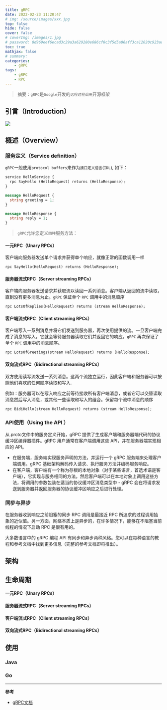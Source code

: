 ```yaml
---
title: gRPC
date: 2022-02-23 11:20:47
# img: /source/images/xxx.jpg
top: false
hide: false
cover: false
# coverImg: /images/1.jpg
# password: 8d969eef6ecad3c29a3a629280e686cf0c3f5d5a86aff3ca12020c923adc6c92
toc: true
mathjax: false
# summary:
categories:
    - gRPC
tags:
    - gRPC
    - RPC
---
```


> 摘要：`gRPC`是`Google`开发的`远程过程调用`开源框架

## 引言（Introduction）

![](landing-2.svg)

## 概述（Overview）
### 服务定义（Service definition）
`gRPC`一般使用`protocol buffers`来作为`接口定义语言`(`IDL`), 如下：
```Protobuf
service HelloService {
  rpc SayHello (HelloRequest) returns (HelloResponse);
}

message HelloRequest {
  string greeting = 1;
}

message HelloResponse {
  string reply = 1;
}
```

> `gRPC`允许您定义`四种`服务方法：
#### 一元RPC（Unary RPCs）
客户端向服务器发送单个请求并获得单个响应，就像正常的函数调用一样
```Protobuf
rpc SayHello(HelloRequest) returns (HelloResponse);
```

#### 服务器流式RPC（Server streaming RPCs）
客户端向服务器发送请求并获取流以读回一系列消息。客户端从返回的流中读取，直到没有更多消息为止。`gRPC` 保证单个 `RPC` 调用中的消息顺序
```Protobuf
rpc LotsOfReplies(HelloRequest) returns (stream HelloResponse);
```

#### 客户端流式RPC（Client streaming RPCs）
客户端写入一系列消息并将它们发送到服务器，再次使用提供的流。一旦客户端完成了消息的写入，它就会等待服务器读取它们并返回它的响应。`gRPC` 再次保证了单个 `RPC` 调用中的消息顺序。
```Protobuf
rpc LotsOfGreetings(stream HelloRequest) returns (HelloResponse);
```

#### 双向流式RPC（Bidirectional streaming RPCs）
双方使用读写流发送一系列消息。这两个流独立运行，因此客户端和服务器可以按照他们喜欢的任何顺序读取和写入.

例如：服务器可以在写入响应之前等待接收所有客户端消息，或者它可以交替读取消息然后写入消息，或其他一些读取和写入的组合。保留每个流中消息的顺序

```Protobuf
rpc BidiHello(stream HelloRequest) returns (stream HelloResponse);
```


### API使用（Using the API ）
从.proto文件中的服务定义开始，gRPC 提供了生成客户端和服务器端代码的协议缓冲区编译器插件。gRPC 用户通常在客户端调用这些 API，并在服务器端实现相应的 API。
- 在服务端，服务端实现服务声明的方法，并运行一个 gRPC 服务端来处理客户端调用。gRPC 基础架构解码传入请求、执行服务方法并编码服务响应。
- 在客户端，客户端有一个称为存根的本地对象（对于某些语言，首选术语是客户端），它实现与服务相同的方法。然后客户端可以在本地对象上调用这些方法，将调用的参数包装在适当的协议缓冲区消息类型中 - gRPC 会在将请求发送到服务器并返回服务器的协议缓冲区响应之后进行处理。

### 同步与异步
在服务器收到响应之前阻塞的同步 RPC 调用是最接近 RPC 所追求的过程调用抽象的近似值。另一方面，网络本质上是异步的，在许多情况下，能够在不阻塞当前线程的情况下启动 RPC 是很有用的。

大多数语言中的 gRPC 编程 API 有同步和异步两种风格。您可以在每种语言的教程和参考文档中找到更多信息（完整的参考文档即将推出）。

## 架构

## 生命周期
#### 一元RPC（Unary RPCs）

#### 服务器流式RPC（Server streaming RPCs）


#### 客户端流式RPC（Client streaming RPCs）


#### 双向流式RPC（Bidirectional streaming RPCs）

## 使用
### Java
### Go

---

**参考**
- [gRPC文档](https://grpc.io/docs)



